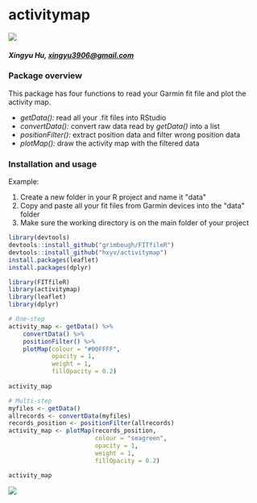# activitymap

[![](https://img.shields.io/badge/dev%20version-0.0.3-seagreen.svg)](https://github.com/hxyv/activitymap)

#### *Xingyu Hu, <xingyu3906@gmail.com>*

### Package overview
This package has four functions to read your Garmin fit file and plot the activity map.
- *getData():* read all your .fit files into RStudio
- *convertData():* convert raw data read by *getData()* into a list
- *positionFilter():* extract position data and filter wrong position data
- *plotMap():* draw the activity map with the filtered data

### Installation and usage
Example:
1. Create a new folder in your R project and name it "data"
2. Copy and paste all your fit files from Garmin devices into the "data" folder
3. Make sure the working directory is on the main folder of your project

```r
library(devtools)
devtools::install_github("grimbough/FITfileR")
devtools::install_github("hxyv/activitymap")
install.packages(leaflet)
install.packages(dplyr)

library(FITfileR)
library(activitymap)
library(leaflet)
library(dplyr)

# One-step
activity_map <- getData() %>%
    convertData() %>%
    positionFilter() %>%
    plotMap(colour = "#00FFFF",
            opacity = 1,
            weight = 1,
            fillOpacity = 0.2)
            
activity_map

# Multi-step
myfiles <- getData()
allrecords <- convertData(myfiles)
records_position <- positionFilter(allrecords)
activity_map <- plotMap(records_position,
                        colour = "seagreen",
                        opacity = 1,
                        weight = 1,
                        fillOpacity = 0.2)

activity_map
```

![](README.png)<!-- -->
